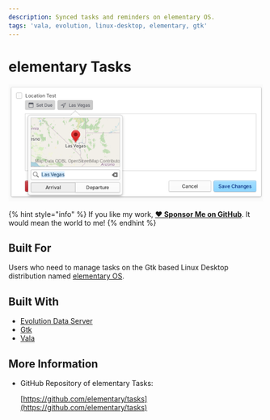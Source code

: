 ```yaml
---
description: Synced tasks and reminders on elementary OS.
tags: 'vala, evolution, linux-desktop, elementary, gtk'
---
```


# elementary Tasks

![elementary Tasks supports location based reminders](../.gitbook/assets/io.elementary.tasks.png)

{% hint style="info" %}
If you like my work, [**❤️ Sponsor Me on GitHub**](https://github.com/sponsors/marbetschar). It would mean the world to me!
{% endhint %}

## Built For

Users who need to manage tasks on the Gtk based Linux Desktop distribution named [elementary OS](https://elementary.io/).

## Built With

* [Evolution Data Server](https://gitlab.gnome.org/GNOME/evolution-data-server)
* [Gtk](https://www.gtk.org/)
* [Vala](https://wiki.gnome.org/Projects/Vala/Tutorial)

## More Information

* GitHub Repository of elementary Tasks:

  [https://github.com/elementary/tasks](https://github.com/elementary/tasks)

